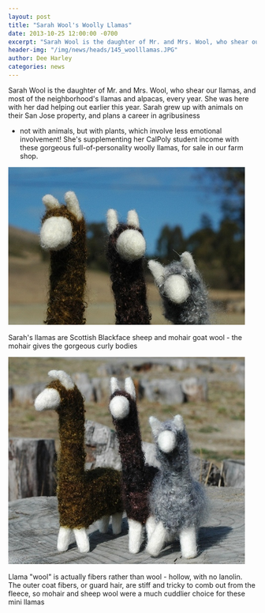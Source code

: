 ```yaml
---
layout: post
title: "Sarah Wool's Woolly Llamas"
date: 2013-10-25 12:00:00 -0700
excerpt: "Sarah Wool is the daughter of Mr. and Mrs. Wool, who shear our llamas, and most of the ..."
header-img: "/img/news/heads/145_woolllamas.JPG"
author: Dee Harley
categories: news
---
```

Sarah Wool is the daughter of Mr. and Mrs. Wool, who shear our llamas,
and most of the neighborhood's llamas and alpacas, every year. She was
here with her dad helping out earlier this year. Sarah grew up with
animals on their San Jose property, and plans a career in agribusiness
- not with animals, but with plants, which involve less emotional
involvement! She's supplementing her CalPoly student income with these
gorgeous full-of-personality woolly llamas, for sale in our farm shop.

![image](/img/news/145_woolllamas.JPG)

Sarah's llamas are Scottish Blackface sheep and mohair goat wool - the
mohair gives the gorgeous curly bodies

![image](/img/news/145_woolllamas2.JPG)

Llama &quot;wool&quot; is actually fibers rather than wool - hollow,
with no lanolin. The outer coat fibers, or guard hair, are stiff and
tricky to comb out from the fleece, so mohair and sheep wool were a
much cuddlier choice for these mini llamas

